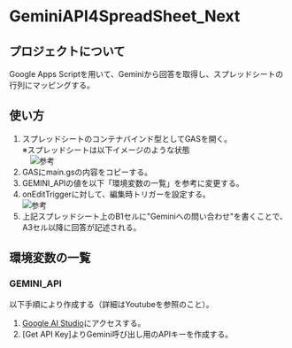 # GeminiAPI4SpreadSheet_Next

## プロジェクトについて

Google Apps Scriptを用いて、Geminiから回答を取得し、スプレッドシートの行列にマッピングする。

## 使い方
1. スプレッドシートのコンテナバインド型としてGASを開く。  
   ※スプレッドシートは以下イメージのような状態  
   　![参考](http://drive.google.com/uc?export=view&id=1xrzPA98VYonXfzswi081xSefoeIjcfyA)
2. GASにmain.gsの内容をコピーする。
3. GEMINI_APIの値を以下「環境変数の一覧」を参考に変更する。
4. onEditTriggerに対して、編集時トリガーを設定する。  
   ![参考](http://drive.google.com/uc?export=view&id=1q3exCDPcIh5i4gv8882HdoGhxvmlSYfR)
5. 上記スプレッドシート上のB1セルに"Geminiへの問い合わせ"を書くことで、A3セル以降に回答が記述される。

## 環境変数の一覧
### GEMINI_API
以下手順により作成する（詳細はYoutubeを参照のこと）。
1. [Google AI Studio](https://ai.google.dev/aistudio)にアクセスする。
2. [Get API Key]よりGemini呼び出し用のAPIキーを作成する。
